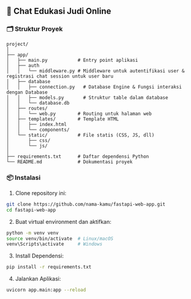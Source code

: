 ## 💬 Chat Edukasi Judi Online


### 🗂 Struktur Proyek
```
project/
│
├── app/
│   ├── main.py           # Entry point aplikasi  
│   ├── auth
│   │   └── middleware.py # Middleware untuk autentifikasi user & registrasi chat session untuk user baru 
│   ├── database           
│   │   ├── connection.py   # Database Engine & Fungsi interaksi dengan Database
│   │   ├── models.py       # Struktur table dalam database
│   │   └── database.db
│   ├── routes/
│   │   └── web.py        # Routing untuk halaman web
│   ├── templates/        # Template HTML
│   │   ├── index.html  
│   │   └── components/
│   └── static/           # File statis (CSS, JS, dll)
│       ├── css/
│       └── js/
│ 
├── requirements.txt      # Daftar dependensi Python
└── README.md             # Dokumentasi proyek
```

### 📦 Instalasi

1. Clone repository ini:
```bash
git clone https://github.com/nama-kamu/fastapi-web-app.git
cd fastapi-web-app
```
2. Buat virtual environment dan aktifkan:
```bash
python -m venv venv
source venv/bin/activate  # Linux/macOS
venv\Scripts\activate     # Windows
```
3. Install Dependensi:
```bash
pip install -r requirements.txt 
```

4. Jalankan Aplikasi:
```bash
uvicorn app.main:app --reload
```


